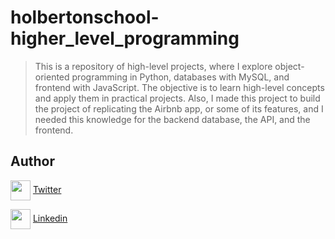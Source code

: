 # holbertonschool-higher_level_programming

> This is a repository of high-level projects, where I explore object-oriented programming
  in Python, databases with MySQL, and frontend with JavaScript. The objective is to learn high-level concepts
  and apply them in practical projects. Also, I made this project to build the project of replicating the Airbnb
  app, or some of its features, and I needed this knowledge for the backend database, the API, and the frontend.


## Author

<a href = 'https://www.twitter.com'> <img width = '32px' align= 'center' src="https://raw.githubusercontent.com/rahulbanerjee26/githubAboutMeGenerator/main/icons/twitter.svg"/></a> [Twitter](https://twitter.com/juandotalora)

<a href = 'https://www.linkedin.com'> <img width = '32px' align= 'center' src="https://raw.githubusercontent.com/rahuldkjain/github-profile-readme-generator/master/src/images/icons/Social/linked-in-alt.svg"/></a> [Linkedin](https://www.linkedin.com/in/juan-david-ot%C3%A1lora-carrillo-7a6599172/)
